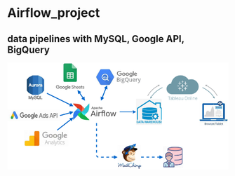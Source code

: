 # Airflow_project
## data pipelines with MySQL, Google API, BigQuery

![flow chart](https://github.com/Auphie/Airflow_project/blob/main/Airflow_project.png)

